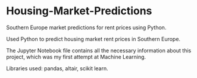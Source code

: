 # Housing-Market-Predictions
Southern Europe market predictions for rent prices using Python.

Used Python to predict housing market rent prices in Southern Europe. 

The Jupyter Notebook file contains all the necessary information about this project, which was my first attempt at Machine Learning.

Libraries used: pandas, altair, scikit learn.
